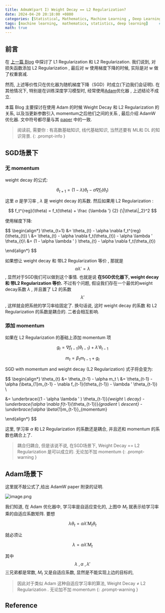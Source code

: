 ```yaml
---
title: AdmaW(part I) Weight Decay == L2 Regularization? 
date: 2024-04-20 20:18:00 +0800
categories: [Statistical, Mathematics, Machine Learning , Deep Learning]
tags: [machine learning,  mathematics, statistics, deep learning]     # TAG names should always be lowercase
math: true
---
```



## 前言

在 [上一篇 Blog](https://chenhui-x.github.io/posts/L1-and-L2-Regularization/#%E8%AE%A9%E6%9D%83%E9%87%8D-w-%E8%A1%B0%E5%87%8F) 中探讨了 L1 Regularization 和 L2 Regularization. 我们说到, 对损失函数添加 L2 Regularization , 最后对 w 使用梯度下降的时候, 实际是对 w 做了权重衰减. 


然而, 上述等价性只在优化器为随机梯度下降（SGD）时成立(下边我们会证明). 在其他情况下, 特别是在训练深度学习模型时, 经常使用[Adam](https://arxiv.org/abs/1412.6980)优化器 , 上述结论不成立. 

本篇 Blog 主要探讨在使用 Adam 的时候 Weight Decay 和 L2 Regularization 的关系, 以及当更新参数引入 momentum之后他们之间的关系 , 最后介绍 AdamW 优化器. 文中符号都尽量与其 [paper](https://arxiv.org/abs/1711.05101) 中的一致.

> 阅读前, 需要你 : 有高数基础知识, 线代基础知识, 当然还要有 ML和 DL 的知识背景. 
{: .prompt-info }



## SGD场景下

### 无 momentum 

weight decay 的公式:

$$
\theta_{t+1} = (1 - \lambda ) \theta_{t} - \alpha \nabla f_t(\theta_{t})
$$

这里 $\alpha$ 是学习率 , $\lambda$ 是 weight decay 的系数. 然后如果用 L2 Regularization :

$$
f_t^{reg}(\theta) =   f_t(\theta) + \frac {\lambda '} {2} {\|\theta\|_2}^2
$$

使用梯度下降:

$$
\begin{align*}
\theta_{t+1} &=   \theta_{t}  - \alpha \nabla f_t^{reg}(\theta_{t}) \\
&=   \theta_{t}  - \alpha \nabla f_t(\theta_{t}) - \alpha \lambda ' \theta_{t}\\
&= (1 - \alpha \lambda ' )  \theta_{t}  - \alpha \nabla f_t(\theta_{t}) 

\end{align*}
$$

如果想让 weight decay 和 带L2 Regularization 等价 , 那就是 
$$\alpha \lambda '   = \lambda$$ 
, 显然对于SGD我们可以做到这个事情. 也就是说 **在SGD优化器下, weight decay 和 带L2 Regularization 等价.** 不过有个问题, 假设我们存在一个最优的weight decay系数 $\lambda$ , 并且置了 L2 的系数
$$\lambda '$$ 
, 这样就会把系统的学习率给固定了. 换句话说, 这时 weight decay 的系数 和 L2 Regularization 的系数是耦合的. 二者会相互影响.


### 添加 momentum

如果在 L2 Regularization 的基础上添加 momentum 项 


$$g_t = \nabla f_{t-1}(\theta_{t-1}) + \lambda ' \theta_{t-1}   $$


$$m_t = \beta_{1}m_{t-1} + g_t $$

SGD with momentum and weight decay (L2 Regularization) 式子将会变为:



$$
\begin{align*}
\theta_{t} &=   \theta_{t-1}  - \alpha  m_t \\
&=   \theta_{t-1}  -  \alpha (\beta_{1}m_{t-1} -  \nabla f_{t-1}(\theta_{t-1}) - \lambda ' \theta_{t-1}) \\

&= \underbrace{(1 - \alpha \lambda ' )  \theta_{t-1}}_{weight \ decay}  - \underbrace{\alpha \nabla f_{t-1}(\theta_{t-1})}_{gradient \ descent} -  \underbrace{\alpha \beta_{1}m_{t-1}}_{momentum}

\end{align*}
$$

这里, 学习率 $\alpha$ 和 L2 Regularization 的系数还是耦合, 并且还和 momentum 的系数也耦合上了.
 
> 耦合归耦合, 但是该说不说, 在SGD场景下, Weight Decay == L2 Regularization 是可以成立的. 无论加不加 momentum 
{: .prompt-warning }


## Adam场景下

这里就不敲公式了,给出 AdamW paper 附录的证明.

![image.png](https://s2.loli.net/2024/04/21/afDMybYdESVpQoB.png)

我们知道, 在 Adam 优化器中, 学习率是自适应变化的, 上图中 $M_t$ 就表示给学习率乘的自适应系数矩阵. 要想 

$$\lambda \theta_{t}  = \alpha \lambda ' M_t \theta_{t}$$

就必须让

$$\lambda   = \alpha \lambda ' M_t  $$

其中 $$\lambda \ , \alpha \ ,\lambda ' $$ 三兄弟都是常数, $M_t$  又是自适应系数, 显然是不能实现上边的目标的, 

> 因此对于类似 Adam 这种自适应学习率的算法,  Weight Decay $\neq$ L2 Regularization . 无论加不加 momentum 
{: .prompt-warning }








## Reference








